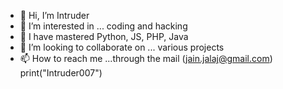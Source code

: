 - 👋 Hi, I’m Intruder
- 👀 I’m interested in ... coding and hacking 
- 🌱 I have mastered Python, JS, PHP, Java 
- 💞️ I’m looking to collaborate on ... various projects 
- 📫 How to reach me ...through the mail (jain.jalaj@gmail.com)
print("Intruder007")
